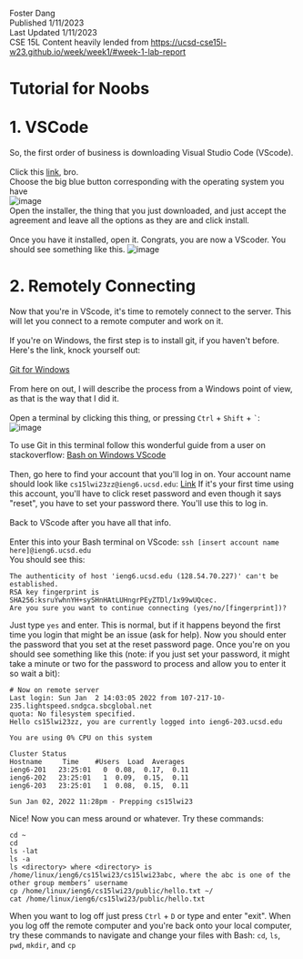 Foster Dang  
Published 1/11/2023  
Last Updated 1/11/2023  
CSE 15L
Content heavily lended from https://ucsd-cse15l-w23.github.io/week/week1/#week-1-lab-report

# Tutorial for Noobs<br><br>1. VSCode
So, the first order of business is downloading Visual Studio Code (VScode).<br>
<br>
Click this [link](https://code.visualstudio.com/download), bro.  
Choose the big blue button corresponding with the operating system you have  
![image](https://user-images.githubusercontent.com/96316038/211932916-f2c6f8c6-9ef5-4756-9723-cfbaf1da3f09.png)
<br>
Open the installer, the thing that you just downloaded, and just accept the agreement and leave all the options as they are and click install. 
<br><br>
Once you have it installed, open it. Congrats, you are now a VScoder. You should see something like this.
![image](https://user-images.githubusercontent.com/96316038/211933342-d87b49c9-85cc-405c-87d5-aaa08bec6479.png)
<br>
# 2. Remotely Connecting  
Now that you're in VScode, it's time to remotely connect to the server. This will let you connect to a remote computer and work on it. 
<br><br>
If you're on Windows, the first step is to install git, if you haven't before. Here's the link, knock yourself out:  
<br>[Git for Windows](https://gitforwindows.org/)  
<br>From here on out, I will describe the process from a Windows point of view, as that is the way that I did it.  
<br>
Open a terminal by clicking this thing, or pressing `Ctrl` + `Shift` + `` ` ``:  
![image](https://user-images.githubusercontent.com/96316038/212623744-32cd79e1-3a89-4006-aa2c-1e464178b678.png)

To use Git in this terminal follow this wonderful guide from a user on stackoverflow:
[Bash on Windows VScode](https://stackoverflow.com/a/50527994)  
<br>
Then, go here to find your account that you'll log in on. Your account name should look like `cs15lwi23zz@ieng6.ucsd.edu`:
[Link](https://sdacs.ucsd.edu/~icc/index.php)
If it's your first time using this account, you'll have to click reset password and even though it says "reset", you have to set your password there. You'll use this to log in.  
<br>
Back to VScode after you have all that info.  
<br>
Enter this into your Bash terminal on VScode:
`ssh [insert account name here]@ieng6.ucsd.edu`
<br>
You should see this:
```
The authenticity of host 'ieng6.ucsd.edu (128.54.70.227)' can't be established.
RSA key fingerprint is SHA256:ksruYwhnYH+sySHnHAtLUHngrPEyZTDl/1x99wUQcec.
Are you sure you want to continue connecting (yes/no/[fingerprint])? 
```
Just type `yes` and enter. This is normal, but if it happens beyond the first time you login that might be an issue (ask for help).
Now you should enter the password that you set at the reset password page. Once you're on you should see something like this (note: if you just set your password, it might take a minute or two for the password to process and allow you to enter it so wait a bit):
```
# Now on remote server
Last login: Sun Jan  2 14:03:05 2022 from 107-217-10-235.lightspeed.sndgca.sbcglobal.net
quota: No filesystem specified.
Hello cs15lwi23zz, you are currently logged into ieng6-203.ucsd.edu

You are using 0% CPU on this system

Cluster Status 
Hostname     Time    #Users  Load  Averages  
ieng6-201   23:25:01   0  0.08,  0.17,  0.11
ieng6-202   23:25:01   1  0.09,  0.15,  0.11
ieng6-203   23:25:01   1  0.08,  0.15,  0.11

Sun Jan 02, 2022 11:28pm - Prepping cs15lwi23
```
Nice! Now you can mess around or whatever. Try these commands:
```
cd ~
cd
ls -lat
ls -a
ls <directory> where <directory> is /home/linux/ieng6/cs15lwi23/cs15lwi23abc, where the abc is one of the other group members’ username
cp /home/linux/ieng6/cs15lwi23/public/hello.txt ~/
cat /home/linux/ieng6/cs15lwi23/public/hello.txt
```
When you want to log off just press `Ctrl` + `D` or type and enter "exit".
When you log off the remote computer and you're back onto your local computer, try these commands to navigate and change your files with Bash:
`cd`, `ls`, `pwd`, `mkdir`, and `cp`
